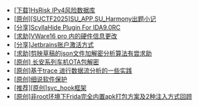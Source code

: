 + [[下载]HsRisk IPv4风险数据库](https://bbs.kanxue.com/thread-285213.htm)
+ [[原创][SUCTF2025]SU_APP,SU_Harmony出题小记](https://bbs.kanxue.com/thread-285264.htm)
+ [[分享]ScyllaHide Plugin For IDA9.0RC](https://bbs.kanxue.com/thread-284937.htm)
+ [[求助]VWare16 pro 内的硬件信息更改](https://bbs.kanxue.com/thread-278766.htm)
+ [[分享]Jetbrains账户激活方式](https://bbs.kanxue.com/thread-284298.htm)
+ [[求助]剪映草稿的json文件加解密分析算法有尝求助](https://bbs.kanxue.com/thread-285223.htm)
+ [[原创]  长安系列车机OTA包解密](https://bbs.kanxue.com/thread-285256.htm)
+ [[原创]基于trace 进行数据流分析的一些实践](https://bbs.kanxue.com/thread-285243.htm)
+ [[原创]细说软件保护](https://bbs.kanxue.com/thread-284629.htm)
+ [[推荐][原创]svc_hook框架](https://bbs.kanxue.com/thread-284713.htm)
+ [[原创]非root环境下Frida完全内置apk打包方案及2种注入方式回顾](https://bbs.kanxue.com/thread-284482.htm)
